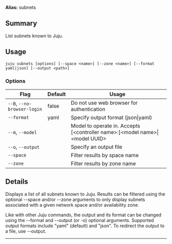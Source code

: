 **Alias:** subnets

## Summary
List subnets known to Juju.

## Usage
```juju subnets [options] [--space <name>] [--zone <name>] [--format yaml|json] [--output <path>]```

### Options
| Flag | Default | Usage |
| --- | --- | --- |
| `--B`, `--no-browser-login` | false | Do not use web browser for authentication |
| `--format` | yaml | Specify output format (json&#x7c;yaml) |
| `--m`, `--model` |  | Model to operate in. Accepts [&lt;controller name&gt;:]&lt;model name&gt;&#x7c;&lt;model UUID&gt; |
| `--o`, `--output` |  | Specify an output file |
| `--space` |  | Filter results by space name |
| `--zone` |  | Filter results by zone name |

## Details
Displays a list of all subnets known to Juju. Results can be filtered
using the optional --space and/or --zone arguments to only display
subnets associated with a given network space and/or availability zone.

Like with other Juju commands, the output and its format can be changed
using the --format and --output (or -o) optional arguments. Supported
output formats include "yaml" (default) and "json". To redirect the
output to a file, use --output.

---

